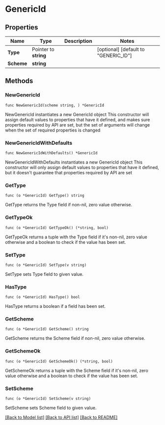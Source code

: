 # GenericId

## Properties

Name | Type | Description | Notes
------------ | ------------- | ------------- | -------------
**Type** | Pointer to **string** |  | [optional] [default to "GENERIC_ID"]
**Scheme** | **string** |  | 

## Methods

### NewGenericId

`func NewGenericId(scheme string, ) *GenericId`

NewGenericId instantiates a new GenericId object
This constructor will assign default values to properties that have it defined,
and makes sure properties required by API are set, but the set of arguments
will change when the set of required properties is changed

### NewGenericIdWithDefaults

`func NewGenericIdWithDefaults() *GenericId`

NewGenericIdWithDefaults instantiates a new GenericId object
This constructor will only assign default values to properties that have it defined,
but it doesn't guarantee that properties required by API are set

### GetType

`func (o *GenericId) GetType() string`

GetType returns the Type field if non-nil, zero value otherwise.

### GetTypeOk

`func (o *GenericId) GetTypeOk() (*string, bool)`

GetTypeOk returns a tuple with the Type field if it's non-nil, zero value otherwise
and a boolean to check if the value has been set.

### SetType

`func (o *GenericId) SetType(v string)`

SetType sets Type field to given value.

### HasType

`func (o *GenericId) HasType() bool`

HasType returns a boolean if a field has been set.

### GetScheme

`func (o *GenericId) GetScheme() string`

GetScheme returns the Scheme field if non-nil, zero value otherwise.

### GetSchemeOk

`func (o *GenericId) GetSchemeOk() (*string, bool)`

GetSchemeOk returns a tuple with the Scheme field if it's non-nil, zero value otherwise
and a boolean to check if the value has been set.

### SetScheme

`func (o *GenericId) SetScheme(v string)`

SetScheme sets Scheme field to given value.



[[Back to Model list]](../README.md#documentation-for-models) [[Back to API list]](../README.md#documentation-for-api-endpoints) [[Back to README]](../README.md)


